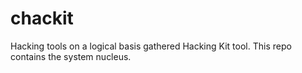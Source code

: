 # chackit
Hacking tools on a logical basis gathered Hacking Kit tool. This repo contains the system nucleus.
